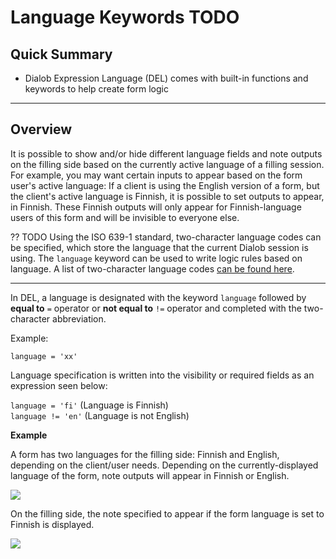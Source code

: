 # Language Keywords  TODO

## Quick Summary

* Dialob Expression Language (DEL) comes with built-in functions and keywords to help create form logic

---

## Overview  

It is possible to show and/or hide different language fields and note outputs on the filling side based on the currently active language of a filling session. For example, you may want certain inputs to appear based on the form user's active language: If a client is using the English version of a form, but the client's active language is Finnish, it is possible to set outputs to appear, in Finnish. These Finnish outputs will only appear for Finnish-language users of this form and will be invisible to everyone else.


?? TODO
Using the ISO 639-1 standard, two-character language codes can be specified, which store the language that the current Dialob session is using. The `language` keyword can be used to write logic rules based on language. A list of two-character language codes [can be found here](https://www.wikimass.com/html/language-code).


---

In DEL, a language is designated with the keyword `language` followed by **equal to** `=` operator  or **not equal to** `!=` operator and completed with the two-character abbreviation.

Example:

`language = 'xx'`

Language specification is written into the visibility or required fields as an expression seen below:

`language = 'fi'` (Language is Finnish)  
`language != 'en'` (Language is not English)

**Example**

A form has two languages for the filling side: Finnish and English, depending on the client/user needs. Depending on the currently-displayed language of the form, note outputs will appear in Finnish or English.

![](functionsandreservedwords/language-fi.png)

On the filling side, the note specified to appear if the form language is set to Finnish is displayed.

![](functionsandreservedwords/languages-visibility.png)